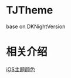 # TJTheme
base on DKNightVersion

相关介绍
==============
[iOS主题颜色](http://techwpt.com/2018/09/17/color-blog/)

